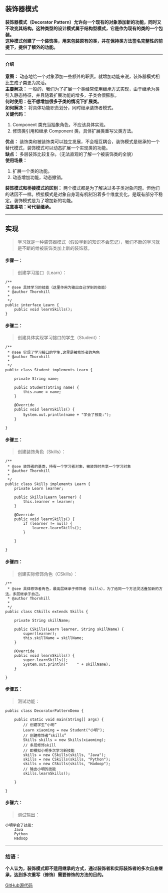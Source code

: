 ## 装饰器模式
**装饰器模式（Decorator Pattern）允许向一个现有的对象添加新的功能，同时又不改变其结构。这种类型的设计模式属于结构型模式，它是作为现有的类的一个包装。    
这种模式创建了一个装饰类，用来包装原有的类，并在保持类方法签名完整性的前提下，提供了额外的功能。**

---
#### 介绍
**意图：** 动态地给一个对象添加一些额外的职责。就增加功能来说，装饰器模式相比生成子类更为灵活。  
**主要解决：** 一般的，我们为了扩展一个类经常使用继承方式实现，由于继承为类引入静态特征，并且随着扩展功能的增多，子类会很膨胀。    
**何时使用：在不想增加很多子类的情况下扩展类。**    
**如何解决：** 将具体功能职责划分，同时继承装饰者模式。  
**关键代码：**  
1. Component 类充当抽象角色，不应该具体实现。
2. 修饰类引用和继承 Component 类，具体扩展类重写父类方法。  

**优点：** 装饰类和被装饰类可以独立发展，不会相互耦合，装饰模式是继承的一个替代模式，装饰模式可以动态扩展一个实现类的功能。  
**缺点：** 多层装饰比较复杂。（无法直观的了解一个被装饰类的全貌）      
**使用场景：** 
1. 扩展一个类的功能。 
2. 动态增加功能，动态撤销。 

**装饰模式和桥接模式的区别：**  两个模式都是为了解决过多子类对象问题。但他们的诱因不一样。桥接模式是对象自身现有机制沿着多个维度变化，是既有部分不稳定。装饰模式是为了增加新的功能。    
**注意事项：可代替继承。**

---
## 实现
> 学习就是一种装饰器模式（假设学到的知识不会忘记），我们不断的学习就是不断的给被装饰类加上新的装饰器。

#### 步骤一：
> 创建学习接口（Learn）：

```
/**
 * @see 具体学习的技能（这里作用为输出自己学到的技能）
 * @author Thornhill
 *
 */
public interface Learn {
	public void learnSkills();
}
```
#### 步骤二：
> 创建具体实现学习接口的学生（Student）：

```
/**
 * @see 实现了学习接口的学生,这里是被修饰者的角色
 * @author Thornhill
 *
 */
public class Student implements Learn {

	private String name;

	public Student(String name) {
		this.name = name;
	}

	@Override
	public void learnSkills() {
		System.out.println(name + "学会了技能:");
	}

}
```
#### 步骤三：
> 创建装饰角色（Skills）：

```
/**
 * @see 装饰者的基类，持有一个学习者对象，被装饰时共享一个学习对象
 * @author Thornhill
 *
 */
public class Skills implements Learn {
	private Learn learner;

	public Skills(Learn learner) {
		this.learner = learner;
	}

	@Override
	public void learnSkills() {
		if (learner != null) {
			learner.learnSkills();
		}

	}

}
```
#### 步骤四：
> 创建实际修饰角色（CSkills）：

```
/**
 * @see 具体修饰者角色，最高层继承于修饰者（Sills），为了给同一个方法灵活叠加新的方法，多层继承于自己。
 * @author Thornhill
 *
 */
public class CSkills extends Skills {

	private String skillName;

	public CSkills(Learn learner, String skillName) {
		super(learner);
		this.skillName = skillName;
	}

	@Override
	public void learnSkills() {
		super.learnSkills();
		System.out.println("	" + skillName);
	}

}
```
#### 步骤五：
> 测试功能：

```
public class DecoratorPatternDemo {

	public static void main(String[] args) {
		// 创建学生“小明”
		Learn xiaoming = new Student("小明");
		// 创建修饰者“skills”
		Skills skills = new Skills(xiaoming);
		// 多层修饰skill
		// 即模拟小明多次学习新技能
		skills = new CSkills(skills, "Java");
		skills = new CSkills(skills, "Python");
		skills = new CSkills(skills, "Hadoop");
		// 输出小明的技能
		skills.learnSkills();

	}

}
```
#### 步骤六：

> 测试输出：

```
小明学会了技能:
	Java
	Python
	Hadoop
```

---

### 结语：
**个人认为，装饰模式即不适用继承的方式，通过装饰者和实际装饰者的多次自身继承，达到多次重写（修饰）需要修饰的方法的目的。**


[GitHub源代码](https://github.com/thornshell/Code)